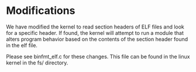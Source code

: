 # Modifications

We have modified the kernel to read section headers of ELF files and look for a specific header. If found, the kernel will attempt to run a module that alters program behavior based on the contents of the section header found in the elf file.

Please see binfmt_elf.c for these changes. This file can be found in the linux kernel in the fs/ directory.
